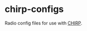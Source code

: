 # chirp-configs

Radio config files for use with [CHIRP](https://chirp.danplanet.com/projects/chirp/wiki/Home).

